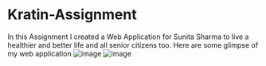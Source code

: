 # Kratin-Assignment
In this Assignment I created a Web Application for Sunita Sharma to live a healthier and better life and all senior citizens too.
Here are some glimpse of my web application 
![image](https://user-images.githubusercontent.com/77851228/236601231-d91c0f01-9ead-45d0-9bb6-cadad507c6cf.png)
![image](https://user-images.githubusercontent.com/77851228/236601351-4f057881-eafb-4ee4-935f-1c6389d95394.png)
